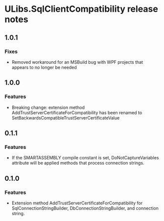 # ULibs.SqlClientCompatibility release notes

## 1.0.1

### Fixes
- Removed workaround for an MSBuild bug with WPF projects that appears to no longer be needed

## 1.0.0

### Features
- Breaking change: extension method AddTrustServerCertificateForCompatibility has been renamed to SetBackwardsCompatibleTrustServerCertificateValue

## 0.1.1

### Features
- If the SMARTASSEMBLY compile constant is set, DoNotCaptureVariables attribute will be applied methods that process connection strings.

## 0.1.0

### Features
- Extension method AddTrustServerCertificateForCompatibility for SqlConnectionStringBuilder, DbConnectionStringBuilder, and connection string.
